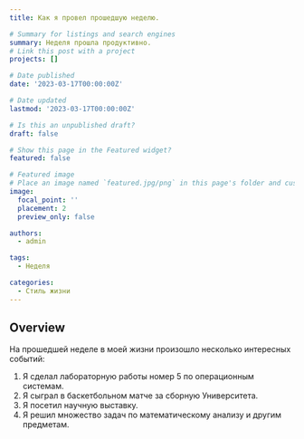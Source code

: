 ```yaml
---
title: Как я провел прошедшую неделю.

# Summary for listings and search engines
summary: Неделя прошла продуктивно.
# Link this post with a project
projects: []

# Date published
date: '2023-03-17T00:00:00Z'

# Date updated
lastmod: '2023-03-17T00:00:00Z'

# Is this an unpublished draft?
draft: false

# Show this page in the Featured widget?
featured: false

# Featured image
# Place an image named `featured.jpg/png` in this page's folder and customize its options here.
image:
  focal_point: ''
  placement: 2
  preview_only: false

authors:
  - admin

tags:
  - Неделя

categories:
  - Стиль жизни
---
```



## Overview
На прошедшей неделе в моей жизни произошло несколько интересных событий:
1. Я сделал лабораторную работы номер 5 по операционным системам.
2. Я сыграл в баскетбольном матче за сборную Университета.
3. Я посетил научную выставку.
4. Я решил множество задач по математическому анализу и другим предметам.

